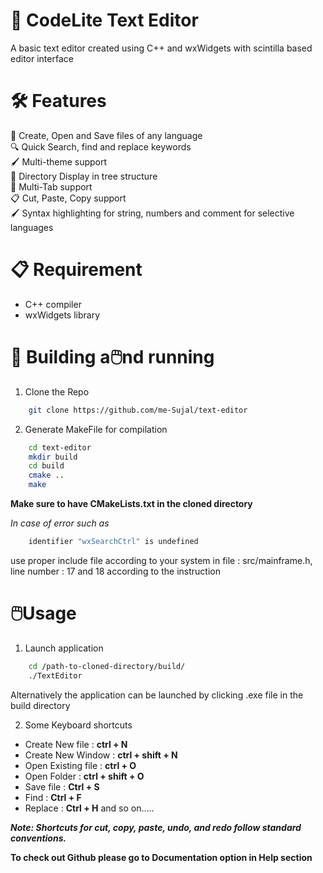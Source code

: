 # 📝 CodeLite Text Editor
A basic text editor created using C++ and wxWidgets with scintilla based editor interface

# 🛠️ Features
📃 Create, Open and Save files of any language  
🔍 Quick Search, find and replace keywords  
🖌️ Multi-theme support  
📂 Directory Display in tree structure  
📑 Multi-Tab support  
📋 Cut, Paste, Copy support  
🖌️ Syntax highlighting for string, numbers and comment for selective languages  

# 📋 Requirement 
- C++ compiler 
- wxWidgets library

# 🚀 Building a🖱️nd running
1. Clone the Repo
```Bash
    git clone https://github.com/me-Sujal/text-editor
```

2. Generate MakeFile for compilation
```bash
    cd text-editor
    mkdir build
    cd build
    cmake ..
    make
```
**Make sure to have CMakeLists.txt in the cloned directory**

*In case of error such as*
```bash
    identifier "wxSearchCtrl" is undefined
``` 
use proper include file according to your system in file : src/mainframe.h, line number : 17 and 18 according to the instruction

# 🖱️Usage
1. Launch application
```bash
    cd /path-to-cloned-directory/build/
    ./TextEditor
```
Alternatively the application can be launched by clicking .exe file in the build directory

2. Some Keyboard shortcuts
- Create New file : **ctrl + N**
- Create New Window : **ctrl + shift + N**
- Open Existing file : **ctrl + O**
- Open Folder : **ctrl + shift + O**
- Save file : **Ctrl + S**
- Find : **Ctrl + F**
- Replace : **Ctrl + H**
and so on.....

***Note: Shortcuts for cut, copy, paste, undo, and redo follow standard conventions.***


**To check out Github please go to Documentation option in Help section**